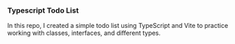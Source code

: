 ### Typescript Todo List

In this repo, I created a simple todo list using TypeScript and Vite to practice working with classes, interfaces, and different types.
